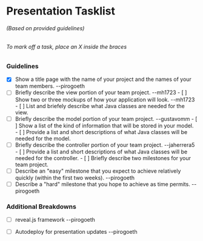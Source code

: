# Presentation Tasklist

###### (Based on provided guidelines)
###### To mark off a task, place an X inside the braces

### Guidelines
- [x] Show a title page with the name of your project and the names of your team members. --pirogoeth
- [ ] Briefly describe the view portion of your team project. --mh1723
      - [ ] Show two or three mockups of how your application will look.  --mh1723
      - [ ] List and briefely describe what Java classes are needed for the view.
- [ ] Briefly describe the model portion of your team project. --gustavomm
      - [ ] Show a list of the kind of information that will be stored in your model.
      - [ ] Provide a list and short descriptions of what Java classes will be needed for the model.
- [ ] Briefly describe the controller portion of your team project. --jaherrera5
      - [ ] Provide a list and short descriptions of what Java classes will be needed for the controller.
      - [ ] Briefly describe two milestones for your team project.
- [ ] Describe an "easy" milestone that you expect to achieve relatively quickly (within the first two weeks). --pirogoeth
- [ ] Describe a "hard" milestone that you hope to achieve as time permits. --pirogoeth

### Additional Breakdowns
- [ ] reveal.js framework --pirogoeth
- [ ] Autodeploy for presentation updates --pirogoeth



